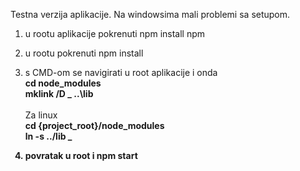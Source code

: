 Testna verzija aplikacije. Na windowsima mali problemi sa setupom. <br>
1. u rootu aplikacije pokrenuti npm install npm<br>
2. u rootu pokrenuti npm install<br>
3. s CMD-om se navigirati u root aplikacije i onda<br>
   <b>cd node_modules</b><br>
   <b>mklink /D _ ..\lib</b><br><br>
Za linux<br>
<b>cd {project_root}/node_modules</b><br>
<b>ln -s ../lib _<b><br>
 
4. povratak u root i npm start<br>
